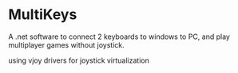 # MultiKeys
A .net software to connect 2 keyboards to windows to PC, and play multiplayer games without joystick.

using vjoy drivers for joystick virtualization
